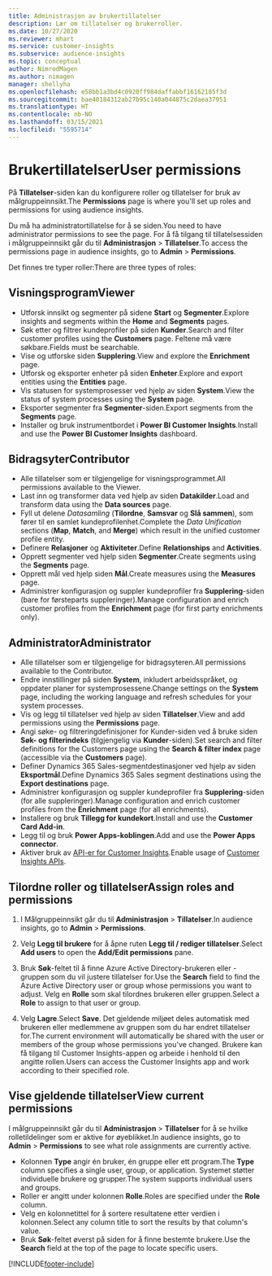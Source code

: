 ```yaml
---
title: Administrasjon av brukertillatelser
description: Lær om tillatelser og brukerroller.
ms.date: 10/27/2020
ms.reviewer: mhart
ms.service: customer-insights
ms.subservice: audience-insights
ms.topic: conceptual
author: NimrodMagen
ms.author: nimagen
manager: shellyha
ms.openlocfilehash: e58bb1a3bd4c0920ff984daffabbf16162185f3d
ms.sourcegitcommit: bae40184312ab27b95c140a044875c2daea37951
ms.translationtype: HT
ms.contentlocale: nb-NO
ms.lasthandoff: 03/15/2021
ms.locfileid: "5595714"
---
```

# <a name="user-permissions"></a><span data-ttu-id="faaf7-103">Brukertillatelser</span><span class="sxs-lookup"><span data-stu-id="faaf7-103">User permissions</span></span>

<span data-ttu-id="faaf7-104">På **Tillatelser**-siden kan du konfigurere roller og tillatelser for bruk av målgruppeinnsikt.</span><span class="sxs-lookup"><span data-stu-id="faaf7-104">The **Permissions** page is where you'll set up roles and permissions for using audience insights.</span></span>

<span data-ttu-id="faaf7-105">Du må ha administratortillatelse for å se siden.</span><span class="sxs-lookup"><span data-stu-id="faaf7-105">You need to have administrator permissions to see the page.</span></span> <span data-ttu-id="faaf7-106">For å få tilgang til tillatelsessiden i målgruppeinnsikt går du til **Administrasjon** > **Tillatelser**.</span><span class="sxs-lookup"><span data-stu-id="faaf7-106">To access the permissions page in audience insights, go to **Admin** > **Permissions**.</span></span>

<span data-ttu-id="faaf7-107">Det finnes tre typer roller:</span><span class="sxs-lookup"><span data-stu-id="faaf7-107">There are three types of roles:</span></span>

## <a name="viewer"></a><span data-ttu-id="faaf7-108">Visningsprogram</span><span class="sxs-lookup"><span data-stu-id="faaf7-108">Viewer</span></span>

- <span data-ttu-id="faaf7-109">Utforsk innsikt og segmenter på sidene **Start** og **Segmenter**.</span><span class="sxs-lookup"><span data-stu-id="faaf7-109">Explore insights and segments within the **Home** and **Segments** pages.</span></span>
- <span data-ttu-id="faaf7-110">Søk etter og filtrer kundeprofiler på siden **Kunder**.</span><span class="sxs-lookup"><span data-stu-id="faaf7-110">Search and filter customer profiles using the **Customers** page.</span></span> <span data-ttu-id="faaf7-111">Feltene må være søkbare.</span><span class="sxs-lookup"><span data-stu-id="faaf7-111">Fields must be searchable.</span></span>
- <span data-ttu-id="faaf7-112">Vise og utforske siden **Supplering**.</span><span class="sxs-lookup"><span data-stu-id="faaf7-112">View and explore the **Enrichment** page.</span></span>
- <span data-ttu-id="faaf7-113">Utforsk og eksporter enheter på siden **Enheter**.</span><span class="sxs-lookup"><span data-stu-id="faaf7-113">Explore and export entities using the **Entities** page.</span></span>
- <span data-ttu-id="faaf7-114">Vis statusen for systemprosesser ved hjelp av siden **System**.</span><span class="sxs-lookup"><span data-stu-id="faaf7-114">View the status of system processes  using the **System** page.</span></span>
- <span data-ttu-id="faaf7-115">Eksporter segmenter fra **Segmenter**-siden.</span><span class="sxs-lookup"><span data-stu-id="faaf7-115">Export segments from the **Segments** page.</span></span>
- <span data-ttu-id="faaf7-116">Installer og bruk instrumentbordet i **Power BI Customer Insights**.</span><span class="sxs-lookup"><span data-stu-id="faaf7-116">Install and use the **Power BI Customer Insights** dashboard.</span></span>

## <a name="contributor"></a><span data-ttu-id="faaf7-117">Bidragsyter</span><span class="sxs-lookup"><span data-stu-id="faaf7-117">Contributor</span></span>

- <span data-ttu-id="faaf7-118">Alle tillatelser som er tilgjengelige for visningsprogrammet.</span><span class="sxs-lookup"><span data-stu-id="faaf7-118">All permissions available to the Viewer.</span></span>
- <span data-ttu-id="faaf7-119">Last inn og transformer data ved hjelp av siden **Datakilder**.</span><span class="sxs-lookup"><span data-stu-id="faaf7-119">Load and transform data using the **Data sources** page.</span></span>
- <span data-ttu-id="faaf7-120">Fyll ut delene *Datasamling* (**Tilordne**, **Samsvar** og **Slå sammen**), som fører til en samlet kundeprofilenhet.</span><span class="sxs-lookup"><span data-stu-id="faaf7-120">Complete the *Data Unification* sections (**Map**, **Match**, and **Merge**) which result in the unified customer profile entity.</span></span>
- <span data-ttu-id="faaf7-121">Definere **Relasjoner** og **Aktiviteter**.</span><span class="sxs-lookup"><span data-stu-id="faaf7-121">Define **Relationships** and **Activities**.</span></span>
- <span data-ttu-id="faaf7-122">Opprett segmenter ved hjelp siden **Segmenter**.</span><span class="sxs-lookup"><span data-stu-id="faaf7-122">Create segments using the **Segments** page.</span></span>
- <span data-ttu-id="faaf7-123">Opprett mål ved hjelp siden **Mål**.</span><span class="sxs-lookup"><span data-stu-id="faaf7-123">Create measures using the **Measures** page.</span></span>
- <span data-ttu-id="faaf7-124">Administrer konfigurasjon og suppler kundeprofiler fra **Supplering**-siden (bare for førsteparts suppleringer).</span><span class="sxs-lookup"><span data-stu-id="faaf7-124">Manage configuration and enrich customer profiles from the **Enrichment** page (for first party enrichments only).</span></span>

## <a name="administrator"></a><span data-ttu-id="faaf7-125">Administrator</span><span class="sxs-lookup"><span data-stu-id="faaf7-125">Administrator</span></span>

- <span data-ttu-id="faaf7-126">Alle tillatelser som er tilgjengelige for bidragsyteren.</span><span class="sxs-lookup"><span data-stu-id="faaf7-126">All permissions available to the Contributor.</span></span>
- <span data-ttu-id="faaf7-127">Endre innstillinger på siden **System**, inkludert arbeidsspråket, og oppdater planer for systemprosessene.</span><span class="sxs-lookup"><span data-stu-id="faaf7-127">Change settings on the **System** page, including the working language and refresh schedules for your system processes.</span></span>
- <span data-ttu-id="faaf7-128">Vis og legg til tillatelser ved hjelp av siden **Tillatelser**.</span><span class="sxs-lookup"><span data-stu-id="faaf7-128">View and add permissions using the **Permissions** page.</span></span>
- <span data-ttu-id="faaf7-129">Angi søke- og filtreringdefinisjoner for Kunder-siden ved å bruke siden **Søk- og filterindeks** (tilgjengelig via **Kunder**-siden).</span><span class="sxs-lookup"><span data-stu-id="faaf7-129">Set search and filter definitions for the Customers page using the **Search & filter index** page (accessible via the **Customers** page).</span></span>
- <span data-ttu-id="faaf7-130">Definer Dynamics 365 Sales-segmentdestinasjoner ved hjelp av siden **Eksportmål**.</span><span class="sxs-lookup"><span data-stu-id="faaf7-130">Define Dynamics 365 Sales segment destinations using the **Export destinations** page.</span></span>
- <span data-ttu-id="faaf7-131">Administrer konfigurasjon og suppler kundeprofiler fra **Supplering**-siden (for alle suppleringer).</span><span class="sxs-lookup"><span data-stu-id="faaf7-131">Manage configuration and enrich customer profiles from the **Enrichment** page (for all enrichments).</span></span>
- <span data-ttu-id="faaf7-132">Installere og bruk **Tillegg for kundekort**.</span><span class="sxs-lookup"><span data-stu-id="faaf7-132">Install and use the **Customer Card Add-in**.</span></span>
- <span data-ttu-id="faaf7-133">Legg til og bruk **Power Apps-koblingen**.</span><span class="sxs-lookup"><span data-stu-id="faaf7-133">Add and use the **Power Apps connector**.</span></span>
- <span data-ttu-id="faaf7-134">Aktiver bruk av [API-er for Customer Insights](apis.md).</span><span class="sxs-lookup"><span data-stu-id="faaf7-134">Enable usage of [Customer Insights APIs](apis.md).</span></span>

## <a name="assign-roles-and-permissions"></a><span data-ttu-id="faaf7-135">Tilordne roller og tillatelser</span><span class="sxs-lookup"><span data-stu-id="faaf7-135">Assign roles and permissions</span></span>

1. <span data-ttu-id="faaf7-136">I Målgruppeinnsikt går du til **Administrasjon** > **Tillatelser**.</span><span class="sxs-lookup"><span data-stu-id="faaf7-136">In audience insights, go to **Admin** > **Permissions**.</span></span>

1. <span data-ttu-id="faaf7-137">Velg **Legg til brukere** for å åpne ruten **Legg til / rediger tillatelser**.</span><span class="sxs-lookup"><span data-stu-id="faaf7-137">Select **Add users** to open the **Add/Edit permissions** pane.</span></span>

1. <span data-ttu-id="faaf7-138">Bruk **Søk**-feltet til å finne Azure Active Directory-brukeren eller -gruppen som du vil justere tillatelser for.</span><span class="sxs-lookup"><span data-stu-id="faaf7-138">Use the **Search** field to find the Azure Active Directory user or group whose permissions you want to adjust.</span></span> <span data-ttu-id="faaf7-139">Velg en **Rolle** som skal tilordnes brukeren eller gruppen.</span><span class="sxs-lookup"><span data-stu-id="faaf7-139">Select a **Role** to assign to that user or group.</span></span>

1. <span data-ttu-id="faaf7-140">Velg **Lagre**.</span><span class="sxs-lookup"><span data-stu-id="faaf7-140">Select **Save**.</span></span> <span data-ttu-id="faaf7-141">Det gjeldende miljøet deles automatisk med brukeren eller medlemmene av gruppen som du har endret tillatelser for.</span><span class="sxs-lookup"><span data-stu-id="faaf7-141">The current environment will automatically be shared with the user or members of the group whose permissions you've changed.</span></span> <span data-ttu-id="faaf7-142">Brukere kan få tilgang til Customer Insights-appen og arbeide i henhold til den angitte rollen.</span><span class="sxs-lookup"><span data-stu-id="faaf7-142">Users can access the Customer Insights app and work according to their specified role.</span></span>

## <a name="view-current-permissions"></a><span data-ttu-id="faaf7-143">Vise gjeldende tillatelser</span><span class="sxs-lookup"><span data-stu-id="faaf7-143">View current permissions</span></span>

<span data-ttu-id="faaf7-144">I målgruppeinnsikt går du til **Administrasjon** > **Tillatelser** for å se hvilke rolletildelinger som er aktive for øyeblikket.</span><span class="sxs-lookup"><span data-stu-id="faaf7-144">In audience insights, go to **Admin** > **Permissions** to see what role assignments are currently active.</span></span>

- <span data-ttu-id="faaf7-145">Kolonnen **Type** angir én bruker, én gruppe eller ett program.</span><span class="sxs-lookup"><span data-stu-id="faaf7-145">The **Type** column specifies a single user, group, or application.</span></span> <span data-ttu-id="faaf7-146">Systemet støtter individuelle brukere og grupper.</span><span class="sxs-lookup"><span data-stu-id="faaf7-146">The system supports individual users and groups.</span></span>
- <span data-ttu-id="faaf7-147">Roller er angitt under kolonnen **Rolle**.</span><span class="sxs-lookup"><span data-stu-id="faaf7-147">Roles are specified under the **Role** column.</span></span>
- <span data-ttu-id="faaf7-148">Velg en kolonnetittel for å sortere resultatene etter verdien i kolonnen.</span><span class="sxs-lookup"><span data-stu-id="faaf7-148">Select any column title to sort the results by that column's value.</span></span>
- <span data-ttu-id="faaf7-149">Bruk **Søk**-feltet øverst på siden for å finne bestemte brukere.</span><span class="sxs-lookup"><span data-stu-id="faaf7-149">Use the **Search** field at the top of the page to locate specific users.</span></span>


[!INCLUDE[footer-include](../includes/footer-banner.md)]